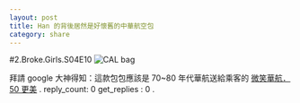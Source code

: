 ```yaml
---
layout: post
title: Han 的背後居然是好懷舊的中華航空包
category: share
---
```

#2.Broke.Girls.S04E10
![CAL bag](https://pbs.twimg.com/media/C85jQmoVwAMB_Vx.jpg)

拜請 google 大神得知：這款包包應該是 70~80 年代華航送給乘客的
[微笑華航．50 更美](http://act.udn.com/ACT/2009china_airlines_50/pic.jsp?no=11&sort=1950&pageNum=1)
.
reply_count: 0
get_replies : 0
.
